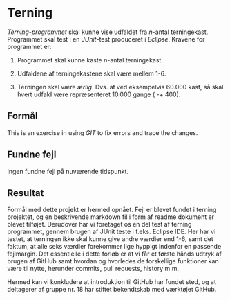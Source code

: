 # Terning
_Terning-programmet_ skal kunne vise udfaldet fra _n_-antal terningekast. Programmet skal test i en _JUnit_-test produceret i _Eclipse_. Kravene for programmet er:


1. Programmet skal kunne kaste _n_-antal terningekast.


2. Udfaldene af terningekastene skal være mellem 1-6.


3. Terningen skal være _ærlig_. Dvs. at ved eksempelvis 60.000 kast, så skal hvert udfald være repræsenteret 10.000 gange ( -+ 400).

## Formål
This is an exercise in using _GIT_ to fix errors and trace the changes.

## Fundne fejl
Ingen fundne fejl på nuværende tidspunkt.

## Resultat
Formål med dette projekt er hermed opnået. Fejl er blevet fundet i terning projektet, og en beskrivende markdown fil i form af readme dokument er blevet tilføjet. Derudover har vi foretaget os en del test af terning programmet, gennem brugen af JUnit teste i f.eks. Eclipse IDE. Her har vi testet, at terningen ikke skal kunne give andre værdier end 1-6, samt det faktum, at alle seks værdier forekommer lige hyppigt indenfor en passende fejlmargin. Det essentielle i dette forløb er at vi får et første hånds udtryk af brugen af GitHub samt hvordan og hvorledes de forskellige funktioner kan være til nytte, herunder commits, pull requests, history m.m.

Hermed kan vi konkludere at introduktion til GitHub har fundet sted, og at deltagerer af gruppe nr. 18 har stiftet bekendtskab med værktøjet GitHub.